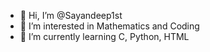 - 👋 Hi, I’m @Sayandeep1st
- 👀 I’m interested in Mathematics and Coding
- 🌱 I’m currently learning C, Python, HTML
<!---
Sayandeep1st/Sayandeep1st is a ✨ special ✨ repository because its `README.md` (this file) appears on your GitHub profile.
You can click the Preview link to take a look at your changes.
--->
